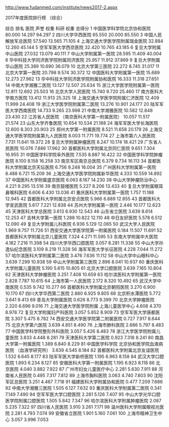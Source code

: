 http://www.fudanmed.com/institute/news2017-2.aspx



2017年度医院排行榜 （综合）

综合
排名 	医院 	声誉
权重 	科研
权重 	总得分
1 	中国医学科学院北京协和医院 	80.000 	14.297 	94.297
2 	四川大学华西医院 	65.550 	20.000 	85.550
3 	中国人民解放军总医院 	57.540 	13.565 	71.105
4 	上海交通大学医学院附属瑞金医院 	32.884 	12.260 	45.144
5 	空军军医大学西京医院 	32.420 	10.765 	43.185
6 	复旦大学附属中山医院 	27.032 	13.079 	40.111
7 	中山大学附属第一医院 	28.595 	11.409 	40.004
8 	华中科技大学同济医学院附属同济医院 	25.957 	11.912 	37.869
9 	复旦大学附属华山医院 	25.389 	10.690 	36.079
10 	北京大学第三医院 	22.272 	8.745 	31.017
11 	北京大学第一医院 	20.798 	9.574 	30.372
12 	中国医科大学附属第一医院 	15.689 	12.273 	27.962
13 	华中科技大学同济医学院附属协和医院 	16.333 	11.318 	27.651
14 	中南大学湘雅二医院 	13.127 	12.507 	25.634
15 	浙江大学医学院附属第一医院 	12.811 	12.692 	25.503
16 	北京大学人民医院 	15.740 	9.720 	25.460
17 	南方医科大学南方医院 	13.412 	11.913 	25.325
18 	上海交通大学医学院附属仁济医院 	12.409 	11.999 	24.408
19 	浙江大学医学院附属第二医院 	13.276 	10.901 	24.177
20 	陆军军医大学西南医院 	14.733 	9.265 	23.998
21 	中南大学湘雅医院 	10.582 	12.848 	23.430
22 	江苏省人民医院
（南京医科大学第一附属医院） 	10.057 	11.517 	21.574
23 	山东大学齐鲁医院 	10.654 	10.534 	21.188
24 	海军军医大学长海医院 	12.600 	8.303 	20.903
25 	郑州大学第一附属医院 	8.521 	11.658 	20.179
26 	上海交通大学医学院附属第九人民医院 	8.003 	11.771 	19.774
27 	上海市第六人民医院 	7.731 	11.641 	19.372
28 	复旦大学附属肿瘤医院 	8.247 	10.174 	18.421
29 	广东省人民医院 	10.076 	7.886 	17.962
30 	首都医科大学附属北京同仁医院 	9.651 	7.304 	16.955
31 	中国医学科学院阜外医院 	7.535 	8.887 	16.422
32 	中国医学科学院肿瘤医院 	8.100 	8.158 	16.258
33 	南京军区南京总医院 	6.379 	9.734 	16.113
34 	首都医科大学附属北京天坛医院 	6.756 	9.248 	16.004
35 	广州医科大学附属第一医院 	8.488 	6.721 	15.209
36 	上海交通大学医学院附属新华医院 	4.333 	10.559 	14.892
37 	中国医科大学附属盛京医院 	6.063 	8.167 	14.230
38 	中山大学肿瘤防治中心 	4.221 	9.295 	13.516
39 	南京鼓楼医院 	5.227 	8.206 	13.433
40 	复旦大学附属眼耳鼻喉科医院 	6.606 	6.430 	13.036
41 	重庆医科大学附属第一医院 	1.757 	11.188 	12.945
42 	首都医科大学附属北京安贞医院 	5.966 	6.889 	12.855
43 	首都医科大学宣武医院 	5.617 	7.221 	12.838
44 	苏州大学附属第一医院 	2.446 	10.177 	12.623
45 	天津医科大学总医院 	3.613 	8.930 	12.543
46 	山东省立医院 	3.639 	8.614 	12.253
47 	吉林大学第一医院 	1.288 	10.822 	12.110
48 	中日友好医院 	5.578 	6.512 	12.090
49 	复旦大学附属儿科医院 	6.936 	5.129 	12.065
50 	武汉大学人民医院 	1.969 	9.757 	11.726
51 	西安交通大学医学院第一附属医院 	0.184 	11.507 	11.691
52 	首都医科大学附属北京儿童医院 	7.324 	4.271 	11.595
53 	东南大学附属中大医院 	4.182 	7.216 	11.398
54 	四川大学华西口腔医院 	3.057 	8.281 	11.338
55 	中山大学孙逸仙纪念医院 	3.109 	8.219 	11.328
56 	海军军医大学长征医院 	4.228 	7.044 	11.272
57 	哈尔滨医科大学附属第二医院 	3.476 	7.636 	11.112
58 	中山大学中山眼科中心 	3.639 	7.299 	10.938
59 	中山大学附属第三医院 	2.896 	8.041 	10.937
60 	重庆医科大学附属儿童医院 	5.190 	5.615 	10.805
61 	北京大学口腔医院 	3.639 	7.165 	10.804
62 	天津医科大学肿瘤医院 	3.251 	7.408 	10.659
63 	哈尔滨医科大学附属第一医院 	2.828 	7.787 	10.615
64 	上海市第一人民医院 	2.172 	8.320 	10.492
65 	武汉大学中南医院 	0.535 	9.742 	10.277
66 	首都医科大学附属北京朝阳医院 	3.270 	6.900 	10.170
67 	四川大学华西第二医院 	2.880 	6.925 	9.805
68 	北京积水潭医院 	5.772 	3.641 	9.413
69 	青岛大学附属医院 	0.626 	8.773 	9.399
70 	北京大学肿瘤医院 	2.320 	6.696 	9.016
71 	上海交通大学医学院附属
上海儿童医学中心 	4.608 	4.370 	8.978
72 	复旦大学附属妇产科医院 	3.057 	5.852 	8.909
73 	空军军医大学唐都医院 	3.307 	5.475 	8.782
74 	西安交通大学医学院第二附属医院 	0.727 	7.917 	8.644
75 	北京大学第六医院 	3.639 	4.851 	8.490
76 	上海市肺科医院 	2.686 	5.797 	8.483
77 	中国医学科学院整形外科医院 	3.057 	5.426 	8.483
78 	浙江大学医学院附属儿童医院 	3.833 	4.448 	8.281
79 	天津医科大学第二医院 	0.923 	7.318 	8.241
80 	南昌大学第一附属医院 	1.389 	6.840 	8.229
81 	中国医学科学院
北京协和医学院血液病医院
（血液学研究所） 	3.639 	4.545 	8.184
82 	首都医科大学附属北京友谊医院 	1.532 	6.645 	8.177
83 	陆军军医大学新桥医院 	1.195 	6.963 	8.158
84 	武汉大学口腔医院 	1.893 	6.234 	8.127
85 	安徽医科大学第一附属医院 	1.195 	6.923 	8.118
86 	北京医院 	4.040 	3.882 	7.922
87 	广州市妇女儿童医疗中心 	2.281 	5.630 	7.911
88 	河南省人民医院 	0.495 	7.317 	7.812
89 	上海市胸科医院 	3.063 	4.740 	7.803
90 	沈阳军区总医院 	3.251 	4.467 	7.718
91 	福建医科大学附属协和医院 	0.477 	7.209 	7.686
92 	中南大学湘雅三医院 	1.505 	6.127 	7.632
93 	重庆医科大学附属第二医院 	0.341 	7.149 	7.490
94 	空军军医大学口腔医院 	2.281 	5.126 	7.407
95 	中山大学光华口腔医学院附属口腔医院 	1.505 	5.842 	7.347
96 	哈尔滨医科大学附属肿瘤医院 	2.087 	5.235 	7.322
97 	四川省人民医院 	3.910 	3.261 	7.171
98 	温州医科大学附属眼视光医院 	2.281 	4.793 	7.074
99 	安徽省立医院 	1.901 	5.160 	7.061
100 	上海市精神卫生中心 	3.057 	3.996 	7.053 

